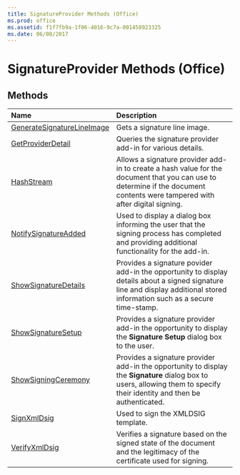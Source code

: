 ```yaml
---
title: SignatureProvider Methods (Office)
ms.prod: office
ms.assetid: f1f7fb9a-1f06-4016-9c7a-001458923325
ms.date: 06/08/2017
---
```



# SignatureProvider Methods (Office)

## Methods



|**Name**|**Description**|
|:-----|:-----|
|[GenerateSignatureLineImage](signatureprovider-generatesignaturelineimage-method-office.md)|Gets a signature line image.|
|[GetProviderDetail](signatureprovider-getproviderdetail-method-office.md)|Queries the signature provider add-in for various details. |
|[HashStream](signatureprovider-hashstream-method-office.md)|Allows a signature provider add-in to create a hash value for the document that you can use to determine if the document contents were tampered with after digital signing.|
|[NotifySignatureAdded](signatureprovider-notifysignatureadded-method-office.md)|Used to display a dialog box informing the user that the signing process has completed and providing additional functionality for the add-in.|
|[ShowSignatureDetails](signatureprovider-showsignaturedetails-method-office.md)|Provides a signature povider add-in the opportunity to display details about a signed signature line and display additional stored information such as a secure time-stamp.|
|[ShowSignatureSetup](signatureprovider-showsignaturesetup-method-office.md)|Provides a signature provider add-in the opportunity to display the  **Signature Setup** dialog box to the user.|
|[ShowSigningCeremony](signatureprovider-showsigningceremony-method-office.md)|Provides a signature provider add-in the opportunity to display the  **Signature** dialog box to users, allowing them to specify their identity and then be authenticated.|
|[SignXmlDsig](signatureprovider-signxmldsig-method-office.md)|Used to sign the XMLDSIG template.|
|[VerifyXmlDsig](signatureprovider-verifyxmldsig-method-office.md)|Verifies a signature based on the signed state of the document and the legitimacy of the certificate used for signing.|

